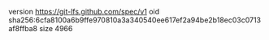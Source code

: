 version https://git-lfs.github.com/spec/v1
oid sha256:6cfa8100a6b9ffe970810a3a340540ee617ef2a94be2b18ec03c0713af8ffba8
size 4966

